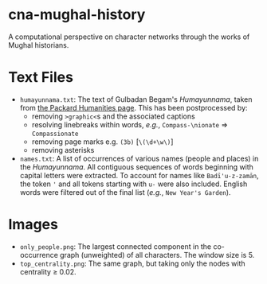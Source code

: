 # cna-mughal-history
A computational perspective on character networks through the works of Mughal historians.

# Text Files
* `humayunnama.txt`: The text of Gulbadan Begam's *Humayunnama*, taken from [the Packard Humanities page](https://persian.packhum.org/main). This has been postprocessed by:
    - removing `>graphic<`s and the associated captions
    - resolving linebreaks within words, *e.g.*, `Compass-\nionate` => `Compassionate`
    - removing page marks e.g. `(3b)` [`\(\d+\w\)`]
    - removing asterisks
* `names.txt`: A list of occurrences of various names (people and places) in the *Humayunnama*. All contiguous sequences of words beginning with capital letters were extracted. To account for names like `Badī'u-z-zamān`, the token `'` and all tokens starting with `u-` were also included. English words were filtered out of the final list (*e.g.*, `New Year's Garden`).

# Images
* `only_people.png`: The largest connected component in the co-occurrence graph (unweighted) of all characters. The window size is 5.
* `top_centrality.png`: The same graph, but taking only the nodes with centrality ≥ 0.02.